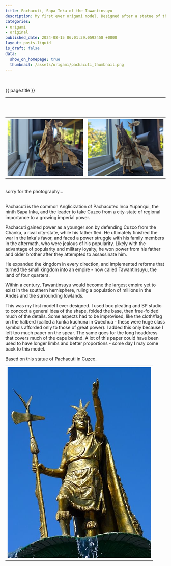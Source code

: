 ```yaml
---
title: Pachacuti, Sapa Inka of the Tawantinsuyu
description: My first ever origami model. Designed after a statue of the Sapa Inka Pachacuti in Cuzco.
categories:
- origami
- original
published_date: 2024-08-15 06:01:39.0592458 +0000
layout: posts.liquid
is_draft: false
data:
  show_on_homepage: true
  thumbnail: /assets/origami/pachacuti_thumbnail.png
---
```

<br>
<br>
<div class = "blog-post">
    <div class = "title"> {{ page.title }} </div>
    <hr>
    <br>
    <div class = "bg-div">
    <br>
    <table class = "image-table">
    <th><img src="/assets/origami/pachacuti1.png"></th>
    <th><img src="/assets/origami/pachacuti2.png"></th>
    </table>
    <br>
    sorry for the photography...
    <br>
    <br>
    </div>

Pachacuti is the common Anglicization of Pachacutec Inca Yupanqui, the ninth Sapa Inka, and the leader to take Cuzco from a city-state of regional importance to a growing imperial power. 

Pachacuti gained power as a younger son by defending Cuzco from the Chanka, a rival city-state, while his father fled. He ultimately finished the war in the Inka's favor, and faced a power struggle with his family members in the aftermath, who were jealous of his popularity. Likely with the advantage of popularity and military loyalty, he won power from his father and older brother after they attempted to assassinate him.

He expanded the kingdom in every direction, and implemented reforms that turned the small kingdom into an empire - now called Tawantinsuyu, the land of four quarters.

Within a century, Tawantinsuyu would become the largest empire yet to exist in the southern hemisphere, ruling a population of millions in the Andes and the surrounding lowlands. 

This was my first model I ever designed. I used box pleating and BP studio to concoct a general idea of the shape, folded the base, then free-folded much of the details. Some aspects had to be improvised, like the cloth/flag on the halberd (called a kunka kuchuna in Quechua - these were huge class symbols afforded only to those of great power). I added this only because I left too much paper on the spear. The same goes for the long headdress that covers much of the cape behind. A lot of this paper could have been used to have longer limbs and better proportions - some day I may come back to this model.

Based on this statue of Pachacuti in Cuzco.

<table class = "image-table">
<th>
<img src="/assets/origami/pachacuti_statue.jpg" >
</th>
</table>
</div>